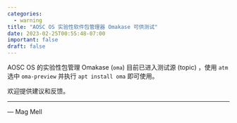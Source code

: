 ```yaml
---
categories:
  - warning
title: "AOSC OS 实验性软件包管理器 Omakase 可供测试"
date: 2023-02-25T00:55:48-07:00
important: false
draft: false
---
```


AOSC OS 的实验性包管理 Omakase (`oma`) 目前已进入测试源 (topic) ，使用 `atm` 选中 `oma-preview` 并执行 `apt install oma` 即可使用。

欢迎提供建议和反馈。

---

— Mag Mell
